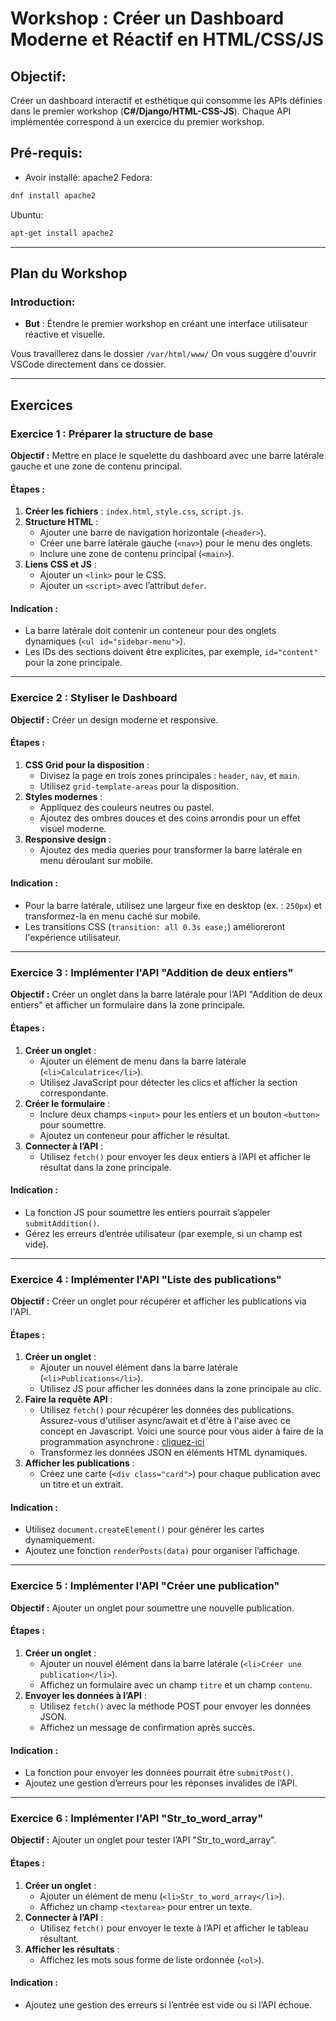 # Workshop : Créer un Dashboard Moderne et Réactif en HTML/CSS/JS

## Objectif:
Créer un dashboard interactif et esthétique qui consomme les APIs définies dans le premier workshop (**C#/Django/HTML-CSS-JS**). Chaque API implémentée correspond à un exercice du premier workshop.

## Pré-requis:
- Avoir installé: apache2
Fedora:
```sh
dnf install apache2
```
Ubuntu:
```sh
apt-get install apache2
```

---

## Plan du Workshop

### Introduction:
- **But** : Étendre le premier workshop en créant une interface utilisateur réactive et visuelle.

Vous travaillerez dans le dossier `/var/html/www/`
On vous suggère d'ouvrir VSCode directement dans ce dossier.

---

## Exercices

### **Exercice 1 : Préparer la structure de base**
**Objectif :** Mettre en place le squelette du dashboard avec une barre latérale gauche et une zone de contenu principal.

#### Étapes :
1. **Créer les fichiers** : `index.html`, `style.css`, `script.js`.
2. **Structure HTML** :
   - Ajouter une barre de navigation horizontale (`<header>`).
   - Créer une barre latérale gauche (`<nav>`) pour le menu des onglets.
   - Inclure une zone de contenu principal (`<main>`).
3. **Liens CSS et JS** :
   - Ajouter un `<link>` pour le CSS.
   - Ajouter un `<script>` avec l’attribut `defer`.

#### Indication :
- La barre latérale doit contenir un conteneur pour des onglets dynamiques (`<ul id="sidebar-menu">`).
- Les IDs des sections doivent être explicites, par exemple, `id="content"` pour la zone principale.

---

### **Exercice 2 : Styliser le Dashboard**
**Objectif :** Créer un design moderne et responsive.

#### Étapes :
1. **CSS Grid pour la disposition** :
   - Divisez la page en trois zones principales : `header`, `nav`, et `main`.
   - Utilisez `grid-template-areas` pour la disposition.
2. **Styles modernes** :
   - Appliquez des couleurs neutres ou pastel.
   - Ajoutez des ombres douces et des coins arrondis pour un effet visuel moderne.
3. **Responsive design** :
   - Ajoutez des media queries pour transformer la barre latérale en menu déroulant sur mobile.

#### Indication :
- Pour la barre latérale, utilisez une largeur fixe en desktop (ex. : `250px`) et transformez-la en menu caché sur mobile.
- Les transitions CSS (`transition: all 0.3s ease;`) amélioreront l'expérience utilisateur.

---

### Exercice 3 : Implémenter l'API "Addition de deux entiers"
**Objectif :** Créer un onglet dans la barre latérale pour l’API "Addition de deux entiers" et afficher un formulaire dans la zone principale.

#### Étapes :
1. **Créer un onglet** :
   - Ajouter un élément de menu dans la barre latérale (`<li>Calculatrice</li>`).
   - Utilisez JavaScript pour détecter les clics et afficher la section correspondante.
2. **Créer le formulaire** :
   - Inclure deux champs `<input>` pour les entiers et un bouton `<button>` pour soumettre.
   - Ajoutez un conteneur pour afficher le résultat.
3. **Connecter à l’API** :
   - Utilisez `fetch()` pour envoyer les deux entiers à l’API et afficher le résultat dans la zone principale.

#### Indication :
- La fonction JS pour soumettre les entiers pourrait s’appeler `submitAddition()`.
- Gérez les erreurs d’entrée utilisateur (par exemple, si un champ est vide).

---

### Exercice 4 : Implémenter l'API "Liste des publications"
**Objectif :** Créer un onglet pour récupérer et afficher les publications via l'API.

#### Étapes :
1. **Créer un onglet** :
   - Ajouter un nouvel élément dans la barre latérale (`<li>Publications</li>`).
   - Utilisez JS pour afficher les données dans la zone principale au clic.
2. **Faire la requête API** :
   - Utilisez `fetch()` pour récupérer les données des publications.
Assurez-vous d'utiliser async/await et d'être à l'aise avec ce concept en Javascript. Voici une source pour vous aider à faire de la programmation asynchrone : [cliquez-ici](https://medium.com/@francesco.saviano87/mastering-javascript-promises-and-async-await-8a5c1921b11a#:~:text=The%20async%20keyword%20is%20used,code%2C%20improving%20readability%20and%20maintainability.)
   - Transformez les données JSON en éléments HTML dynamiques.
3. **Afficher les publications** :
   - Créez une carte (`<div class="card">`) pour chaque publication avec un titre et un extrait.

#### Indication :
- Utilisez `document.createElement()` pour générer les cartes dynamiquement.
- Ajoutez une fonction `renderPosts(data)` pour organiser l’affichage.

---

### Exercice 5 : Implémenter l'API "Créer une publication"
**Objectif :** Ajouter un onglet pour soumettre une nouvelle publication.

#### Étapes :
1. **Créer un onglet** :
   - Ajouter un nouvel élément dans la barre latérale (`<li>Créer une publication</li>`).
   - Affichez un formulaire avec un champ `titre` et un champ `contenu`.
2. **Envoyer les données à l’API** :
   - Utilisez `fetch()` avec la méthode POST pour envoyer les données JSON.
   - Affichez un message de confirmation après succès.

#### Indication :
- La fonction pour envoyer les données pourrait être `submitPost()`.
- Ajoutez une gestion d’erreurs pour les réponses invalides de l’API.

---

### Exercice 6 : Implémenter l'API "Str_to_word_array"
**Objectif :** Ajouter un onglet pour tester l’API "Str_to_word_array".

#### Étapes :
1. **Créer un onglet** :
   - Ajouter un élément de menu (`<li>Str_to_word_array</li>`).
   - Affichez un champ `<textarea>` pour entrer un texte.
2. **Connecter à l’API** :
   - Utilisez `fetch()` pour envoyer le texte à l’API et afficher le tableau résultant.
3. **Afficher les résultats** :
   - Affichez les mots sous forme de liste ordonnée (`<ol>`).

#### Indication :
- Ajoutez une gestion des erreurs si l’entrée est vide ou si l’API échoue.
